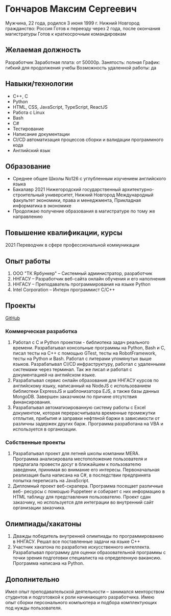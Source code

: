 # Гончаров Максим Сергеевич
Мужчина, 22 года, родился 3 июня 1999
г. Нижний Новгород
гражданство: Россия
Готов к переезду через 2 года, после окончания магистратуры
Готов к краткосрочным командировкам

## Желаемая должность
Разработчик
Заработная плата: от 50000р.
Занятость: полная
График: гибкий для продолжения учебы
Возможность удаленной работы: да

## Навыки/технологии
- C++, C
- Python
- HTML, CSS, JavaScript, TypeScript, ReactJS
- Работа с Linux
- Bash
- C#
- Тестирование
- Написание документации
- CI/CD автоматизация процессов сборки и валидации программного кода
- Английский язык

## Образование
- Среднее общее
   Школы No126 с углубленным изучением английского языка
- Бакалавр
   2021 Нижегородский государственный архитектурно-строительный
   университет, Нижний Новгород
   Международный факультет экономики, права и менеджмента, Прикладная
   информатика в экономике
- Продолжаю получение образования в магистратуре по тому же
   направлению

## Повышение квалификации, курсы
2021 Переводчик в сфере профессиональной коммуникации

## Опыт работы
1. ООО "ТК Ярбункер" – Системный администратор, разработчик
2. ННГАСУ – Разработчик веб-сайта онлайн обучения и его наполнения
3. ННГАСУ – Преподаватель программирования на языке Python
4. Intel Corporation – Интерн программист С/C++

## Проекты
[GitHub](https://github.com/MaxCharlington)

### Коммерческая разработка
1. Работал с C и Python проектом - библиотека задач реального времени.
    Разрабатывал консольные программы на Python, Bash и С, писал тесты
    на C++ с помощью GTest, тесты на RobotFramework, тесты на Python и
    Bash. Работал с литерами упомянутых выше языков. Разрабатывал
    CI/CD инфраструктуру, работал с удаленными системами через
    терминал. Так же писал и работал с документацией на английском языке.
2. Разрабатывал сервис онлайн образования для ННГАСУ курсов по
    английскому языку, написанный на NodeJS с использованием
    библиотеки ExpressJS и шаблонизатора EJS, а также базы данных
    MongoDB. Завершен заказчиком по причине отсутствия
    финансирования.
3. Разрабатывал автоматизированную систему работы с Excel документом,
    которая перерасчитывала временные промежутки отплытия, прибытия и
    заправки нефтяной баржи в зависимости от различны задержек других
    барж. Программа разработана на VBA и используется в организации.

### Собственные проекты
1. Разрабатывал проект для летней школы компании MERA. Программа
    анализировала местоположение пользователя и предлагала провести
    досуг в ближайшем к пользователю заведении, принимая во внимание
    его интересы. Первоначальная реализация была написана на C#, в
    последствии предпринята попытка переписать на JavaScript.
2. Дипломный проект веб-скрапера. Программа посещает различные веб-
    ресурсы с помощью Puppeteer и собирает с них информацию в HTML
    таблицу для представления пользователю. Проект сдан заказчику, но
    используется для интеграции во внутренний сайт организации
    заказчика.

## Олимпиады/хакатоны
1. Дважды победитель внутренней олимпиады по программированию в
    ННГАСУ. Решал все поставленные задачи на языке C++
2. Участник хакатона по разработке искусственного интеллекта.
    Разрабатывал программу для оценки образовательной программы с
    точки зрения подготовки специалиста на определенную вакансию.
    Программа написана на Python.

## Дополнительно
Имел опыт преподавательской деятельности – занимался менторством
студентов и подготовкой к роли начинающего разработчика.
Имею опыт сборки персонального компьютера и подбора комплектующих
под нужды пользователя.